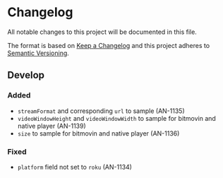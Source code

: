 # Changelog

All notable changes to this project will be documented in this file.

The format is based on [Keep a Changelog](http://keepachangelog.com/)
and this project adheres to [Semantic Versioning](http://semver.org/).

## Develop

### Added

- `streamFormat` and corresponding `url` to sample (AN-1135)
- `videoWindowHeight` and `videoWindowWidth` to sample for bitmovin and native player (AN-1139)
- `size` to sample for bitmovin and native player (AN-1136)

### Fixed

- `platform` field not set to `roku` (AN-1134)

